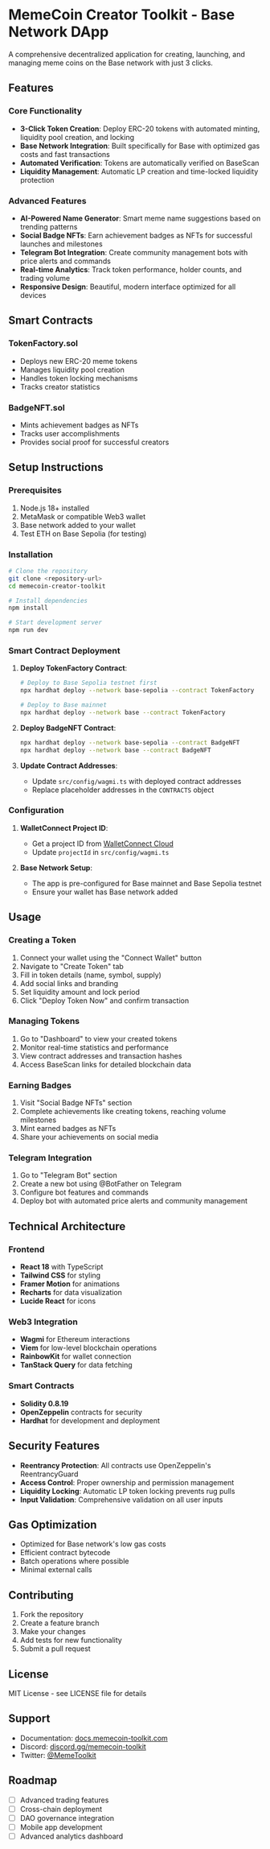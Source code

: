 # MemeCoin Creator Toolkit - Base Network DApp

A comprehensive decentralized application for creating, launching, and managing meme coins on the Base network with just 3 clicks.

## Features

### Core Functionality
- **3-Click Token Creation**: Deploy ERC-20 tokens with automated minting, liquidity pool creation, and locking
- **Base Network Integration**: Built specifically for Base with optimized gas costs and fast transactions
- **Automated Verification**: Tokens are automatically verified on BaseScan
- **Liquidity Management**: Automatic LP creation and time-locked liquidity protection

### Advanced Features
- **AI-Powered Name Generator**: Smart meme name suggestions based on trending patterns
- **Social Badge NFTs**: Earn achievement badges as NFTs for successful launches and milestones
- **Telegram Bot Integration**: Create community management bots with price alerts and commands
- **Real-time Analytics**: Track token performance, holder counts, and trading volume
- **Responsive Design**: Beautiful, modern interface optimized for all devices

## Smart Contracts

### TokenFactory.sol
- Deploys new ERC-20 meme tokens
- Manages liquidity pool creation
- Handles token locking mechanisms
- Tracks creator statistics

### BadgeNFT.sol
- Mints achievement badges as NFTs
- Tracks user accomplishments
- Provides social proof for successful creators

## Setup Instructions

### Prerequisites
1. Node.js 18+ installed
2. MetaMask or compatible Web3 wallet
3. Base network added to your wallet
4. Test ETH on Base Sepolia (for testing)

### Installation
```bash
# Clone the repository
git clone <repository-url>
cd memecoin-creator-toolkit

# Install dependencies
npm install

# Start development server
npm run dev
```

### Smart Contract Deployment

1. **Deploy TokenFactory Contract**:
   ```bash
   # Deploy to Base Sepolia testnet first
   npx hardhat deploy --network base-sepolia --contract TokenFactory
   
   # Deploy to Base mainnet
   npx hardhat deploy --network base --contract TokenFactory
   ```

2. **Deploy BadgeNFT Contract**:
   ```bash
   npx hardhat deploy --network base-sepolia --contract BadgeNFT
   npx hardhat deploy --network base --contract BadgeNFT
   ```

3. **Update Contract Addresses**:
   - Update `src/config/wagmi.ts` with deployed contract addresses
   - Replace placeholder addresses in the `CONTRACTS` object

### Configuration

1. **WalletConnect Project ID**:
   - Get a project ID from [WalletConnect Cloud](https://cloud.walletconnect.com)
   - Update `projectId` in `src/config/wagmi.ts`

2. **Base Network Setup**:
   - The app is pre-configured for Base mainnet and Base Sepolia testnet
   - Ensure your wallet has Base network added

## Usage

### Creating a Token
1. Connect your wallet using the "Connect Wallet" button
2. Navigate to "Create Token" tab
3. Fill in token details (name, symbol, supply)
4. Add social links and branding
5. Set liquidity amount and lock period
6. Click "Deploy Token Now" and confirm transaction

### Managing Tokens
1. Go to "Dashboard" to view your created tokens
2. Monitor real-time statistics and performance
3. View contract addresses and transaction hashes
4. Access BaseScan links for detailed blockchain data

### Earning Badges
1. Visit "Social Badge NFTs" section
2. Complete achievements like creating tokens, reaching volume milestones
3. Mint earned badges as NFTs
4. Share your achievements on social media

### Telegram Integration
1. Go to "Telegram Bot" section
2. Create a new bot using @BotFather on Telegram
3. Configure bot features and commands
4. Deploy bot with automated price alerts and community management

## Technical Architecture

### Frontend
- **React 18** with TypeScript
- **Tailwind CSS** for styling
- **Framer Motion** for animations
- **Recharts** for data visualization
- **Lucide React** for icons

### Web3 Integration
- **Wagmi** for Ethereum interactions
- **Viem** for low-level blockchain operations
- **RainbowKit** for wallet connection
- **TanStack Query** for data fetching

### Smart Contracts
- **Solidity 0.8.19**
- **OpenZeppelin** contracts for security
- **Hardhat** for development and deployment

## Security Features

- **Reentrancy Protection**: All contracts use OpenZeppelin's ReentrancyGuard
- **Access Control**: Proper ownership and permission management
- **Liquidity Locking**: Automatic LP token locking prevents rug pulls
- **Input Validation**: Comprehensive validation on all user inputs

## Gas Optimization

- Optimized for Base network's low gas costs
- Efficient contract bytecode
- Batch operations where possible
- Minimal external calls

## Contributing

1. Fork the repository
2. Create a feature branch
3. Make your changes
4. Add tests for new functionality
5. Submit a pull request

## License

MIT License - see LICENSE file for details

## Support

- Documentation: [docs.memecoin-toolkit.com](https://docs.memecoin-toolkit.com)
- Discord: [discord.gg/memecoin-toolkit](https://discord.gg/memecoin-toolkit)
- Twitter: [@MemeToolkit](https://twitter.com/MemeToolkit)

## Roadmap

- [ ] Advanced trading features
- [ ] Cross-chain deployment
- [ ] DAO governance integration
- [ ] Mobile app development
- [ ] Advanced analytics dashboard